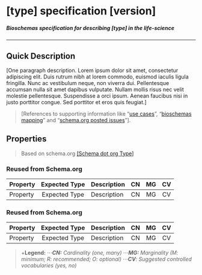 # **[type] specification [version]**
##### Bioschemas specification for describing [type] in the life-science
***
## Quick Description
[One paragraph description.
Lorem ipsum dolor sit amet, consectetur adipiscing elit. Duis rutrum nibh at lorem commodo, euismod iaculis ligula fringilla. Nunc ac vestibulum neque, non viverra dui. Pellentesque accumsan nulla sit amet dapibus vulputate. Nullam mollis risus nec velit molestie pellentesque. Suspendisse a orci ipsum. Aenean faucibus nisi in justo porttitor congue. Sed porttitor et eros quis feugiat.]

> [References to supporting information like “[use cases][bs]”, “[bioschemas mapping][bs]” and “[schema.org posted issues][bs]”].

## Properties
> Based on schema.org [[Schema dot org Type]][sch_type]

### Reused from Schema.org

| Property | Expected  Type    | Description                      | CN | MG | CV|
|---------|:------------------:|----------------------------------|:--:|:--:|:--:|
| Property | Expected  Type | Description| CN| MG| CV|
### Reused from Schema.org
| Property | Expected  Type    | Description                      | CN | MG | CV|
|---------|:------------------:|----------------------------------|:--:|:--:|:--:|
| Property | Expected  Type | Description| CN| MG| CV|
> +**Legend:**
⋅⋅⋅_**CN:** Cardinality (one, many)_
⋅⋅⋅_**MG:** Marginality (M: minimum; R: recommended; O: optional)_
⋅⋅⋅_**CV**: Suggested controlled vocabularies (yes, no)_


[//]: # (In this secction yo put the web page links so you can reuse them.)
[bs]: <http://bioschemas.org/>
[sch_type]:<http://schema.org/Event>


